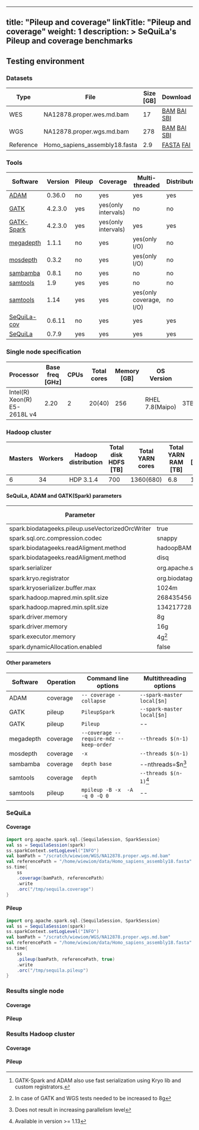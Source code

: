 
---
title: "Pileup and coverage"
linkTitle: "Pileup and coverage"
weight: 1
description: >
    SeQuiLa's Pileup and coverage benchmarks
---

## Testing environment

### Datasets
|Type| File      | Size [GB]  |Download| 
|----|-----------|--------|--------|
|WES|NA12878.proper.wes.md.bam| 17 |[BAM](https://storage.googleapis.com/biodatageeks/sequila/data/WES/NA12878.proper.wes.md.bam) [BAI](https://storage.googleapis.com/biodatageeks/sequila/data/WES/NA12878.proper.wes.md.bam.bai) [SBI](https://storage.googleapis.com/biodatageeks/sequila/data/WES/NA12878.proper.wes.md.bam.sbi)|
|WGS|NA12878.proper.wgs.md.bam| 278|[BAM](https://storage.googleapis.com/biodatageeks/sequila/data/WGS/NA12878.proper.wgs.md.bam) [BAI](https://storage.googleapis.com/biodatageeks/sequila/data/WGS/NA12878.proper.wgs.md.bam.bai) [SBI](https://storage.googleapis.com/biodatageeks/sequila/data/WGS/NA12878.proper.wgs.md.bam.sbi)|
|Reference|Homo_sapiens_assembly18.fasta| 2.9 | [FASTA](https://storage.googleapis.com/biodatageeks/sequila/data/reference/Homo_sapiens_assembly18.fasta) [FAI](https://storage.googleapis.com/biodatageeks/sequila/data/reference/Homo_sapiens_assembly18.fasta.fai)|

### Tools

| Software | Version | Pileup | Coverage | Multi-threaded | Distributed |
|----------|---------|--------|----------|----------------|-------------|
| [ADAM](https://github.com/bigdatagenomics/adam)| 0.36.0| no | yes| yes | yes |
| [GATK](https://github.com/broadinstitute/gatk)|4.2.3.0 | yes | yes(only intervals) | no| no |
| [GATK-Spark](https://github.com/broadinstitute/gatk)|4.2.3.0 | yes| yes(only intervals)| yes| yes |
| [megadepth](https://github.com/ChristopherWilks/megadepth)| 1.1.1| no |yes | yes(only I/O) | no|
| [mosdepth](https://github.com/brentp/mosdepth)| 0.3.2 | no| yes |  yes(only I/O) | no |
| [sambamba](https://github.com/biod/sambamba)| 0.8.1 |no | yes| no | no |
| [samtools](https://github.com/samtools/samtools)| 1.9 | yes | yes | no | no |
| [samtools](https://github.com/samtools/samtools)| 1.14 | yes | yes | yes(only coverage, I/O) | no |
| [SeQuiLa-cov](https://github.com/biodatageeks/sequila)| 0.6.11 | no | yes | yes| yes |
| [SeQuiLa](https://github.com/biodatageeks/sequila)| 0.7.9 | yes | yes | yes| yes |

### Single node specification

| Processor | Base freq [GHz] | CPUs | Total cores | Memory [GB] | OS Version | Disk|
|-----------|-----------------|------|-------------|-------------|------------|-----|
|Intel(R) Xeon(R) E5-2618L v4 |2.20| 2| 20(40) |256 | RHEL 7.8(Maipo) |3TB(RAID1)|

### Hadoop cluster

| Masters |Workers | Hadoop distribution| Total disk HDFS [TB] | Total YARN cores | Total YARN RAM [TB] | Net [Gbits]|
|---------|--------|--------------------|----------------------|-------------|-------------|------------|
|6| 34 |HDP 3.1.4 |700|1360(680)|6.8 | 100| 

####  SeQuiLa, ADAM and GATK(Spark) parameters

| Parameter | Value | SeQuiLa only| Local-test| Cluster-test|
|-----------|--------|------------|------|--------|
|spark.biodatageeks.pileup.useVectorizedOrcWriter| true | yes | yes |no |
|spark.sql.orc.compression.codec | snappy | no | yes | yes |
|spark.biodatageeks.readAligment.method| hadoopBAM| yes | yes | no |
|spark.biodatageeks.readAligment.method| disq| yes | no | yes |
|spark.serializer| org.apache.spark.serializer.KryoSerializer| yes[^1] | yes | yes |
|spark.kryo.registrator| org.biodatageeks.sequila.pileup.serializers.CustomKryoRegistrator| yes | yes | yes|
|spark.kryoserializer.buffer.max|1024m| yes| yes | yes |
|spark.hadoop.mapred.min.split.size|268435456| yes| no | yes|
|spark.hadoop.mapred.min.split.size|134217728| yes| yes | no|
|spark.driver.memory| 8g| no | no | yes |
|spark.driver.memory| 16g| no | yes | no |
|spark.executor.memory| 4g[^2]| no | yes | yes |
|spark.dynamicAllocation.enabled|false|no|yes|yes|

[^1]: GATK-Spark and ADAM also use fast serialization using Kryo lib and custom registrators.
[^2]: In case of GATK and WGS tests needed to be increased to 8g

####  Other parameters

| Software | Operation|Command line options |Multithreading options|
|-----------|--------|--------|-----|
| ADAM| coverage |`-- coverage -collapse`|`--spark-master local[$n]`|
| GATK| pileup |`PileupSpark`|`--spark-master local[$n]`|
| GATK| pileup |`Pileup`|--|
|megadepth|coverage| `--coverage --require-mdz --keep-order`|  `--threads $(n-1)`|
|mosdepth|coverage|`-x`| `--threads $(n-1)`|
|sambamba|coverage|`depth base`|--nthreads=$n[^3]|
|samtools|coverage|`depth`|`--threads $(n-1)`[^4]|
|samtools|pileup|`mpileup -B -x  -A -q 0 -Q 0`|--|
[^3]: Does not result in increasing parallelism level
[^4]: Available in version >= 1.13

### SeQuiLa

#### Coverage
```scala
import org.apache.spark.sql.{SequilaSession, SparkSession}
val ss = SequilaSession(spark)
ss.sparkContext.setLogLevel("INFO")
val bamPath = "/scratch/wiewiom/WGS/NA12878.proper.wgs.md.bam"
val referencePath = "/home/wiewiom/data/Homo_sapiens_assembly18.fasta"
ss.time{
    ss
    .coverage(bamPath, referencePath)
    .write
    .orc("/tmp/sequila.coverage")
}
```

#### Pileup
```scala
import org.apache.spark.sql.{SequilaSession, SparkSession}
val ss = SequilaSession(spark)
ss.sparkContext.setLogLevel("INFO")
val bamPath = "/scratch/wiewiom/WGS/NA12878.proper.wgs.md.bam"
val referencePath = "/home/wiewiom/data/Homo_sapiens_assembly18.fasta"
ss.time{
    ss
    .pileup(bamPath, referencePath, true)
    .write
    .orc("/tmp/sequila.pileup")
}
```


### Results single node
#### Coverage
#### Pileup
### Results Hadoop cluster
#### Coverage
#### Pileup